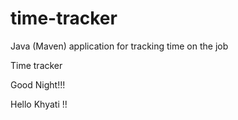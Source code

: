 # time-tracker
Java (Maven) application for tracking time on the job

Time tracker

Good Night!!!

Hello Khyati !!


